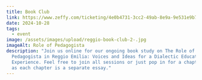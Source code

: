 ```yaml
---
title: Book Club
link: https://www.zeffy.com/ticketing/4e0b4731-3cc2-49ab-8e9a-9e531e9b772f
date: 2024-10-28
tags:
  - event
image: /assets/images/upload/reggio-book-club-2-.jpg
imageAlt: Role of Pedagogista
description: "Join us online for our ongoing book study on The Role of the
  Pedagogista in Reggio Emilia: Voices and Ideas for a Dialectic Educational
  Experience. Feel free to join all sessions or just pop in for a chapter or two
  as each chapter is a separate essay."
---
```

